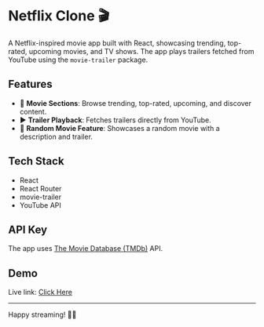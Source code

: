 # Netflix Clone 🎬

A Netflix-inspired movie app built with React, showcasing trending, top-rated, upcoming movies, and TV shows. The app plays trailers fetched from YouTube using the `movie-trailer` package.

## Features

- 🎥 **Movie Sections**: Browse trending, top-rated, upcoming, and discover content.
- ▶️ **Trailer Playback**: Fetches trailers directly from YouTube.
- 🔀 **Random Movie Feature**: Showcases a random movie with a description and trailer.

## Tech Stack

- React
- React Router
- movie-trailer
- YouTube API

## API Key

The app uses [The Movie Database (TMDb)](https://www.themoviedb.org/) API.

## Demo

Live link: [Click Here](https://dineshok.github.io/NetflixClone/)

---

Happy streaming! 🍿✨
